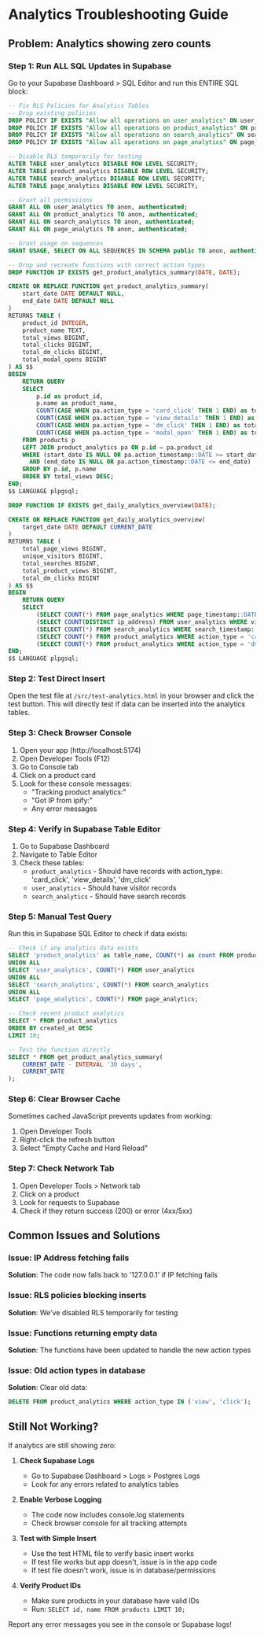 # Analytics Troubleshooting Guide

## Problem: Analytics showing zero counts

### Step 1: Run ALL SQL Updates in Supabase

Go to your Supabase Dashboard > SQL Editor and run this ENTIRE SQL block:

```sql
-- Fix RLS Policies for Analytics Tables
-- Drop existing policies
DROP POLICY IF EXISTS "Allow all operations on user_analytics" ON user_analytics;
DROP POLICY IF EXISTS "Allow all operations on product_analytics" ON product_analytics;
DROP POLICY IF EXISTS "Allow all operations on search_analytics" ON search_analytics;
DROP POLICY IF EXISTS "Allow all operations on page_analytics" ON page_analytics;

-- Disable RLS temporarily for testing
ALTER TABLE user_analytics DISABLE ROW LEVEL SECURITY;
ALTER TABLE product_analytics DISABLE ROW LEVEL SECURITY;
ALTER TABLE search_analytics DISABLE ROW LEVEL SECURITY;
ALTER TABLE page_analytics DISABLE ROW LEVEL SECURITY;

-- Grant all permissions
GRANT ALL ON user_analytics TO anon, authenticated;
GRANT ALL ON product_analytics TO anon, authenticated;
GRANT ALL ON search_analytics TO anon, authenticated;
GRANT ALL ON page_analytics TO anon, authenticated;

-- Grant usage on sequences
GRANT USAGE, SELECT ON ALL SEQUENCES IN SCHEMA public TO anon, authenticated;

-- Drop and recreate functions with correct action types
DROP FUNCTION IF EXISTS get_product_analytics_summary(DATE, DATE);

CREATE OR REPLACE FUNCTION get_product_analytics_summary(
    start_date DATE DEFAULT NULL,
    end_date DATE DEFAULT NULL
)
RETURNS TABLE (
    product_id INTEGER,
    product_name TEXT,
    total_views BIGINT,
    total_clicks BIGINT,
    total_dm_clicks BIGINT,
    total_modal_opens BIGINT
) AS $$
BEGIN
    RETURN QUERY
    SELECT
        p.id as product_id,
        p.name as product_name,
        COUNT(CASE WHEN pa.action_type = 'card_click' THEN 1 END) as total_views,
        COUNT(CASE WHEN pa.action_type = 'view_details' THEN 1 END) as total_clicks,
        COUNT(CASE WHEN pa.action_type = 'dm_click' THEN 1 END) as total_dm_clicks,
        COUNT(CASE WHEN pa.action_type = 'modal_open' THEN 1 END) as total_modal_opens
    FROM products p
    LEFT JOIN product_analytics pa ON p.id = pa.product_id
    WHERE (start_date IS NULL OR pa.action_timestamp::DATE >= start_date)
      AND (end_date IS NULL OR pa.action_timestamp::DATE <= end_date)
    GROUP BY p.id, p.name
    ORDER BY total_views DESC;
END;
$$ LANGUAGE plpgsql;

DROP FUNCTION IF EXISTS get_daily_analytics_overview(DATE);

CREATE OR REPLACE FUNCTION get_daily_analytics_overview(
    target_date DATE DEFAULT CURRENT_DATE
)
RETURNS TABLE (
    total_page_views BIGINT,
    unique_visitors BIGINT,
    total_searches BIGINT,
    total_product_views BIGINT,
    total_dm_clicks BIGINT
) AS $$
BEGIN
    RETURN QUERY
    SELECT
        (SELECT COUNT(*) FROM page_analytics WHERE page_timestamp::DATE = target_date) as total_page_views,
        (SELECT COUNT(DISTINCT ip_address) FROM user_analytics WHERE visit_date = target_date) as unique_visitors,
        (SELECT COUNT(*) FROM search_analytics WHERE search_timestamp::DATE = target_date) as total_searches,
        (SELECT COUNT(*) FROM product_analytics WHERE action_type = 'card_click' AND action_timestamp::DATE = target_date) as total_product_views,
        (SELECT COUNT(*) FROM product_analytics WHERE action_type = 'dm_click' AND action_timestamp::DATE = target_date) as total_dm_clicks;
END;
$$ LANGUAGE plpgsql;
```

### Step 2: Test Direct Insert

Open the test file at `/src/test-analytics.html` in your browser and click the test button. This will directly test if data can be inserted into the analytics tables.

### Step 3: Check Browser Console

1. Open your app (http://localhost:5174)
2. Open Developer Tools (F12)
3. Go to Console tab
4. Click on a product card
5. Look for these console messages:
   - "Tracking product analytics:"
   - "Got IP from ipify:"
   - Any error messages

### Step 4: Verify in Supabase Table Editor

1. Go to Supabase Dashboard
2. Navigate to Table Editor
3. Check these tables:
   - `product_analytics` - Should have records with action_type: 'card_click', 'view_details', 'dm_click'
   - `user_analytics` - Should have visitor records
   - `search_analytics` - Should have search records

### Step 5: Manual Test Query

Run this in Supabase SQL Editor to check if data exists:

```sql
-- Check if any analytics data exists
SELECT 'product_analytics' as table_name, COUNT(*) as count FROM product_analytics
UNION ALL
SELECT 'user_analytics', COUNT(*) FROM user_analytics
UNION ALL
SELECT 'search_analytics', COUNT(*) FROM search_analytics
UNION ALL
SELECT 'page_analytics', COUNT(*) FROM page_analytics;

-- Check recent product analytics
SELECT * FROM product_analytics
ORDER BY created_at DESC
LIMIT 10;

-- Test the function directly
SELECT * FROM get_product_analytics_summary(
    CURRENT_DATE - INTERVAL '30 days',
    CURRENT_DATE
);
```

### Step 6: Clear Browser Cache

Sometimes cached JavaScript prevents updates from working:
1. Open Developer Tools
2. Right-click the refresh button
3. Select "Empty Cache and Hard Reload"

### Step 7: Check Network Tab

1. Open Developer Tools > Network tab
2. Click on a product
3. Look for requests to Supabase
4. Check if they return success (200) or error (4xx/5xx)

## Common Issues and Solutions

### Issue: IP Address fetching fails
**Solution**: The code now falls back to '127.0.0.1' if IP fetching fails

### Issue: RLS policies blocking inserts
**Solution**: We've disabled RLS temporarily for testing

### Issue: Functions returning empty data
**Solution**: The functions have been updated to handle the new action types

### Issue: Old action types in database
**Solution**: Clear old data:
```sql
DELETE FROM product_analytics WHERE action_type IN ('view', 'click');
```

## Still Not Working?

If analytics are still showing zero:

1. **Check Supabase Logs**
   - Go to Supabase Dashboard > Logs > Postgres Logs
   - Look for any errors related to analytics tables

2. **Enable Verbose Logging**
   - The code now includes console.log statements
   - Check browser console for all tracking attempts

3. **Test with Simple Insert**
   - Use the test HTML file to verify basic insert works
   - If test file works but app doesn't, issue is in the app code
   - If test file doesn't work, issue is in database/permissions

4. **Verify Product IDs**
   - Make sure products in your database have valid IDs
   - Run: `SELECT id, name FROM products LIMIT 10;`

Report any error messages you see in the console or Supabase logs!